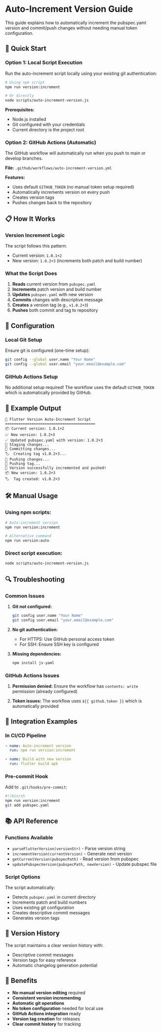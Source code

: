 # Auto-Increment Version Guide

This guide explains how to automatically increment the pubspec.yaml version and commit/push changes without needing manual token configuration.

## 🚀 Quick Start

### Option 1: Local Script Execution

Run the auto-increment script locally using your existing git authentication:

```bash
# Using npm script
npm run version:increment

# Or directly
node scripts/auto-increment-version.js
```

**Prerequisites:**
- Node.js installed
- Git configured with your credentials
- Current directory is the project root

### Option 2: GitHub Actions (Automatic)

The GitHub workflow will automatically run when you push to main or develop branches.

**File:** `.github/workflows/auto-increment-version.yml`

**Features:**
- Uses default `GITHUB_TOKEN` (no manual token setup required)
- Automatically increments version on every push
- Creates version tags
- Pushes changes back to the repository

## 📋 How It Works

### Version Increment Logic

The script follows this pattern:
- Current version: `1.0.1+2`
- New version: `1.0.2+3` (increments both patch and build number)

### What the Script Does

1. **Reads** current version from `pubspec.yaml`
2. **Increments** patch version and build number
3. **Updates** `pubspec.yaml` with new version
4. **Commits** changes with descriptive message
5. **Creates** a version tag (e.g., `v1.0.2+3`)
6. **Pushes** both commit and tag to repository

## 🔧 Configuration

### Local Git Setup

Ensure git is configured (one-time setup):

```bash
git config --global user.name "Your Name"
git config --global user.email "your.email@example.com"
```

### GitHub Actions Setup

No additional setup required! The workflow uses the default `GITHUB_TOKEN` which is automatically provided by GitHub.

## 📝 Example Output

```
🚀 Flutter Version Auto-Increment Script
=========================================
📦 Current version: 1.0.1+2
📈 New version: 1.0.2+3
✅ Updated pubspec.yaml with version: 1.0.2+3
📝 Staging changes...
💾 Committing changes...
🏷️  Creating tag v1.0.2+3...
🚀 Pushing changes...
🚀 Pushing tag...
🎉 Version successfully incremented and pushed!
📦 New version: 1.0.2+3
🏷️  Tag created: v1.0.2+3
```

## 🛠️ Manual Usage

### Using npm scripts:

```bash
# Auto-increment version
npm run version:increment

# Alternative command
npm run version:auto
```

### Direct script execution:

```bash
node scripts/auto-increment-version.js
```

## 🔍 Troubleshooting

### Common Issues

1. **Git not configured:**
   ```bash
   git config user.name "Your Name"
   git config user.email "your.email@example.com"
   ```

2. **No git authentication:**
   - For HTTPS: Use GitHub personal access token
   - For SSH: Ensure SSH key is configured

3. **Missing dependencies:**
   ```bash
   npm install js-yaml
   ```

### GitHub Actions Issues

1. **Permission denied:** Ensure the workflow has `contents: write` permission (already configured)

2. **Token issues:** The workflow uses `${{ github.token }}` which is automatically provided

## 🎯 Integration Examples

### In CI/CD Pipeline

```yaml
- name: Auto-increment version
  run: npm run version:increment

- name: Build with new version
  run: flutter build apk
```

### Pre-commit Hook

Add to `.git/hooks/pre-commit`:

```bash
#!/bin/sh
npm run version:increment
git add pubspec.yaml
```

## 📚 API Reference

### Functions Available

- `parseFlutterVersion(versionStr)` - Parse version string
- `incrementVersion(currentVersion)` - Generate next version
- `getCurrentVersion(pubspecPath)` - Read version from pubspec
- `updatePubspecVersion(pubspecPath, newVersion)` - Update pubspec file

### Script Options

The script automatically:
- Detects `pubspec.yaml` in current directory
- Increments patch and build numbers
- Uses existing git configuration
- Creates descriptive commit messages
- Generates version tags

## 🔄 Version History

The script maintains a clear version history with:
- Descriptive commit messages
- Version tags for easy reference
- Automatic changelog generation potential

## 🎉 Benefits

- **No manual version editing** required
- **Consistent version incrementing** 
- **Automatic git operations**
- **No token configuration** needed for local use
- **GitHub Actions integration** ready
- **Version tag creation** for releases
- **Clear commit history** for tracking
